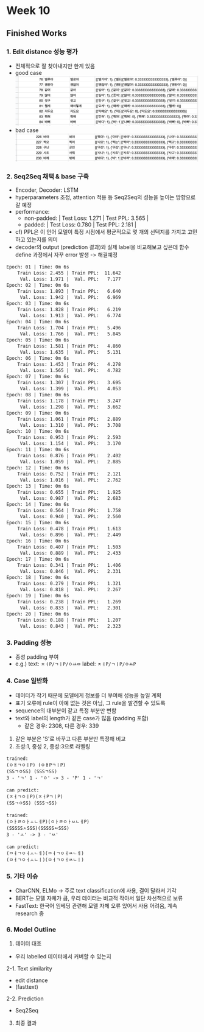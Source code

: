 # Week 10

## Finished Works
### 1. Edit distance 성능 평가
- 전체적으로 잘 찾아내지만 한계 있음
- good case
![ed_result_good](/assets/images/ed_result_good.png)
- bad case
![ed_result_bad](/assets/images/ed_result_bad.png)

### 2. Seq2Seq 채택 & base 구축
- Encoder, Decoder: LSTM
- hyperparameters 조정, attention 적용 등 Seq2Seq의 성능을 높이는 방향으로 갈 예정
- performance:
  - non-padded: | Test Loss: 1.271 | Test PPL: 3.565 |
  - padded: | Test Loss: 0.780 | Test PPL: 2.181 |
- cf) PPL은 이 언어 모델이 특정 시점에서 평균적으로 몇 개의 선택지를 가지고 고민하고 있는지를 의미
- decoder의 output (prediction 결과)와 실제 label을 비교해보고 싶은데 함수 define 과정에서 자꾸 error 발생 -> 해결예정

```
Epoch: 01 | Time: 0m 6s
	Train Loss: 2.455 | Train PPL:  11.642
	 Val. Loss: 1.971 |  Val. PPL:   7.177
Epoch: 02 | Time: 0m 6s
	Train Loss: 1.893 | Train PPL:   6.640
	 Val. Loss: 1.942 |  Val. PPL:   6.969
Epoch: 03 | Time: 0m 6s
	Train Loss: 1.828 | Train PPL:   6.219
	 Val. Loss: 1.913 |  Val. PPL:   6.774
Epoch: 04 | Time: 0m 6s
	Train Loss: 1.704 | Train PPL:   5.496
	 Val. Loss: 1.766 |  Val. PPL:   5.845
Epoch: 05 | Time: 0m 6s
	Train Loss: 1.581 | Train PPL:   4.860
	 Val. Loss: 1.635 |  Val. PPL:   5.131
Epoch: 06 | Time: 0m 6s
	Train Loss: 1.453 | Train PPL:   4.278
	 Val. Loss: 1.565 |  Val. PPL:   4.782
Epoch: 07 | Time: 0m 6s
	Train Loss: 1.307 | Train PPL:   3.695
	 Val. Loss: 1.399 |  Val. PPL:   4.053
Epoch: 08 | Time: 0m 6s
	Train Loss: 1.178 | Train PPL:   3.247
	 Val. Loss: 1.298 |  Val. PPL:   3.662
Epoch: 09 | Time: 0m 6s
	Train Loss: 1.061 | Train PPL:   2.889
	 Val. Loss: 1.310 |  Val. PPL:   3.708
Epoch: 10 | Time: 0m 6s
	Train Loss: 0.953 | Train PPL:   2.593
	 Val. Loss: 1.154 |  Val. PPL:   3.170
Epoch: 11 | Time: 0m 6s
	Train Loss: 0.876 | Train PPL:   2.402
	 Val. Loss: 1.059 |  Val. PPL:   2.885
Epoch: 12 | Time: 0m 6s
	Train Loss: 0.752 | Train PPL:   2.121
	 Val. Loss: 1.016 |  Val. PPL:   2.762
Epoch: 13 | Time: 0m 6s
	Train Loss: 0.655 | Train PPL:   1.925
	 Val. Loss: 0.987 |  Val. PPL:   2.683
Epoch: 14 | Time: 0m 6s
	Train Loss: 0.564 | Train PPL:   1.758
	 Val. Loss: 0.940 |  Val. PPL:   2.560
Epoch: 15 | Time: 0m 6s
	Train Loss: 0.478 | Train PPL:   1.613
	 Val. Loss: 0.896 |  Val. PPL:   2.449
Epoch: 16 | Time: 0m 6s
	Train Loss: 0.407 | Train PPL:   1.503
	 Val. Loss: 0.889 |  Val. PPL:   2.433
Epoch: 17 | Time: 0m 6s
	Train Loss: 0.341 | Train PPL:   1.406
	 Val. Loss: 0.846 |  Val. PPL:   2.331
Epoch: 18 | Time: 0m 6s
	Train Loss: 0.279 | Train PPL:   1.321
	 Val. Loss: 0.818 |  Val. PPL:   2.267
Epoch: 19 | Time: 0m 6s
	Train Loss: 0.238 | Train PPL:   1.269
	 Val. Loss: 0.833 |  Val. PPL:   2.301
Epoch: 20 | Time: 0m 6s
	Train Loss: 0.188 | Train PPL:   1.207
	 Val. Loss: 0.843 |  Val. PPL:   2.323
```

### 3. Padding 성능
- 종성 padding 부여
- e.g.) text: ``ㅈㅓP/ㄱㅣP/ㅇㅛㅁ``	label: ``ㅈㅓP/ㄱㅣP/ㅇㅛP``

### 4. Case 일반화
- 데이터가 작기 때문에 모델에게 정보를 더 부여해 성능을 높일 계획
- 표기 오류에 rule이 아예 없는 것은 아님, 그 rule을 발견할 수 있도록
- sequence의 대부분이 같고 특정 부분만 변함
- text와 label의 length가 같은 case가 많음 (padding 포함)
  - 같은 경우: 2308, 다른 경우: 339

1) 같은 부분은 'S'로 바꾸고 다른 부분만 특정해 비교
2) 초성:1, 중성 2, 종성:3으로 라벨링

```
trained:
(ㅇㅐㄱㅇㅣP) (ㅇㅐPㄱㅣP)
(SSㄱㅇSS) (SSSㄱSS)
3 - 'ㄱ' 1 - 'ㅇ' -> 3 - 'P' 1 - 'ㄱ'

can predict:
(ㅈㅓㄱㅇㅣP)(ㅈㅓPㄱㅣP)
(SSㄱㅇSS) (SSSㄱSS)

trained:
(ㅇㅏㄹㅇㅏㅅㄴㅔP)(ㅇㅏㄹㅇㅏㅆㄴㅔP)
(SSSSSㅅSSS)(SSSSSㅆSSS)
3 - 'ㅅ' -> 3 - 'ㅆ'

can predict:
(ㅁㅓㄱㅇㅓㅅㄴㅔ)(ㅁㅓㄱㅇㅓㅆㄴㅔ)
(ㅁㅓㄱㅇㅓㅅㄴㅣ)(ㅁㅓㄱㅇㅓㅆㄴㅣ)
```

### 5. 기타 이슈
- CharCNN, ELMo -> 주로 text classification에 사용, 결이 달라서 기각
- BERT는 모델 자체가 큼, 우리 데이터는 비교적 작아서 일단 차선책으로 보류
- FastText: 한국어 임베딩 관련해 모델 자체 오류 있어서 사용 어려움, 계속 research 중

### 6. Model Outline

1. 데이터 대조
- 우리 labelled 데이터에서 커버할 수 있는지

2-1. Text similarity
- edit distance
- (fasttext)

2-2. Prediction
- Seq2Seq

3. 최종 결과
